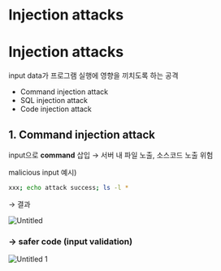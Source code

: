 # Injection attacks

# Injection attacks

input data가 프로그램 실행에 영향을 끼치도록 하는 공격

- Command injection attack
- SQL injection attack
- Code injection attack

## 1. Command injection attack

input으로 **command** 삽입 → 서버 내 파일 노출, 소스코드 노출 위험   

malicious input 예시)

```bash
xxx; echo attack success; ls -l *
```

→ 결과   

![Untitled](https://user-images.githubusercontent.com/61778930/122948874-33b5e780-d3b6-11eb-84c8-31d74e2a7803.png)

### → safer code (input validation)

![Untitled 1](https://user-images.githubusercontent.com/61778930/122948934-3c0e2280-d3b6-11eb-8a5a-351787396ace.png)
